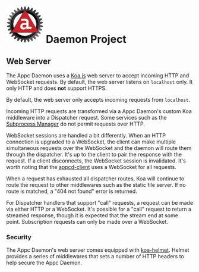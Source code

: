 # ![Appc Daemon logo](../images/appc-daemon.png) Daemon Project

## Web Server

The Appc Daemon uses a [Koa.js](http://koajs.com/) web server to accept incoming HTTP and WebSocket
requests. By default, the web server listens on `localhost` only. It only HTTP and does __not__
support HTTPS.

By default, the web server only accepts incoming requests from `localhost`.

Incoming HTTP requests are transformed via a Appc Daemon's custom Koa middleware into a Dispatcher
request. Some services such as the [Subprocess Manager](Subprocess-Manager.md) do not permit
requests over HTTP.

WebSocket sessions are handled a bit differently. When an HTTP connection is upgraded to a
WebSocket, the client can make multiple simultaneous requests over the WebSocket and the daemon will
route them through the dispatcher. It's up to the client to pair the response with the request. If a
client disconnects, the WebSocket session is invalidated. It's worth noting that the
[appcd-client](../Clients/Nodejs.md) uses a WebSocket for all requests.

When a request has exhausted all dispatcher routes, Koa will continue to route the request to other
middlewares such as the static file server. If no route is matched, a "404 not found" error is
returned.

For Dispatcher handlers that support "call" requests, a request can be made via either HTTP or a
WebSocket. It's possible for a "call" request to return a streamed response, though it is expected
that the stream end at some point. Subscription requests can only be made over a WebSocket.

### Security

The Appc Daemon's web server comes equipped with
[koa-helmet](https://www.npmjs.com/package/koa-helmet). Helmet provides a series of middlewares that
sets a number of HTTP headers to help secure the Appc Daemon.
